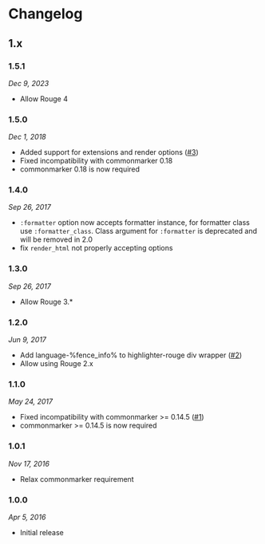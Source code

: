 # Changelog

## 1.x

### 1.5.1

*Dec 9, 2023*

* Allow Rouge 4

### 1.5.0

*Dec 1, 2018*

* Added support for extensions and render options ([#3])
* Fixed incompatibility with commonmarker 0.18
* commonmarker 0.18 is now required

### 1.4.0

*Sep 26, 2017*

* `:formatter` option now accepts formatter instance, for formatter class use `:formatter_class`. 
    Class argument for `:formatter` is deprecated and will be removed in 2.0
* fix `render_html` not properly accepting options

### 1.3.0
 
*Sep 26, 2017*

* Allow Rouge 3.*

### 1.2.0

*Jun 9, 2017*

* Add language-%fence_info% to highlighter-rouge div wrapper ([#2])
* Allow using Rouge 2.x

### 1.1.0

*May 24, 2017*

* Fixed incompatibility with commonmarker >= 0.14.5 ([#1])
* commonmarker >= 0.14.5 is now required

### 1.0.1

*Nov 17, 2016*

* Relax commonmarker requirement

### 1.0.0

*Apr 5, 2016*

* Initial release

[#1]: https://github.com/arokettu/commonmarker-rouge/pull/1
[#2]: https://github.com/arokettu/commonmarker-rouge/pull/2
[#3]: https://github.com/arokettu/commonmarker-rouge/pull/3
